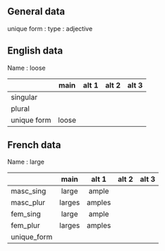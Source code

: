 ## General data

unique form :
type : adjective

## English data

Name : loose

|             | main  | alt 1 | alt 2 | alt 3 |
| :---------- | :---: | :---: | :---: | ----- |
| singular    |       |       |       |       |
| plural      |       |       |       |       |
| unique form | loose |       |       |       |

## French data

Name : large

|             |  main  | alt 1  | alt 2 | alt 3 |
| :---------- | :----: | :----: | :---: | :---: |
| masc_sing   | large  | ample  |       |       |
| masc_plur   | larges | amples |       |       |
| fem_sing    | large  | ample  |       |       |
| fem_plur    | larges | amples |       |       |
| unique_form |        |        |       |       |


